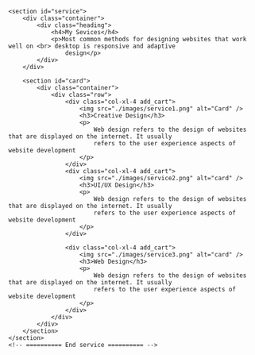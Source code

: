 <!-- ========== start Service ========== -->
    <section id="service">
        <div class="container">
            <div class="heading">
                <h4>My Sevices</h4>
                <p>Most common methods for designing websites that work well on <br> desktop is responsive and adaptive
                    design</p>
            </div>
        </div>

        <section id="card">
            <div class="container">
                <div class="row">
                    <div class="col-xl-4 add_cart">
                        <img src="./images/service1.png" alt="Card" />
                        <h3>Creative Design</h3>
                        <p>
                            Web design refers to the design of websites that are displayed on the internet. It usually
                            refers to the user experience aspects of website development
                        </p>
                    </div>
                    <div class="col-xl-4 add_cart">
                        <img src="./images/service2.png" alt="card" />
                        <h3>UI/UX Design</h3>
                        <p>
                            Web design refers to the design of websites that are displayed on the internet. It usually
                            refers to the user experience aspects of website development
                        </p>
                    </div>
    
                    <div class="col-xl-4 add_cart">
                        <img src="./images/service3.png" alt="card" />
                        <h3>Web Design</h3>
                        <p>
                            Web design refers to the design of websites that are displayed on the internet. It usually
                            refers to the user experience aspects of website development
                        </p>
                    </div>
                </div>
            </div>
        </section>
    </section>
    <!-- ========== End service ========== -->
